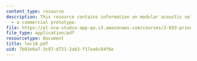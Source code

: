 ```yaml
---
content_type: resource
description: This resource contains information on modular acoustic velocity sensor
  - a commercial prototype.
file: https://ol-ocw-studio-app-qa.s3.amazonaws.com/courses/2-693-principles-of-oceanographic-instrument-systems-sensors-and-measurements-13-998-spring-2004/7b03e6a73c97d7212ab3f17aa6c84f6e_lec18.pdf
file_type: application/pdf
resourcetype: Document
title: lec18.pdf
uid: 7b03e6a7-3c97-d721-2ab3-f17aa6c84f6e
---
```

